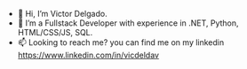 - 👋 Hi, I’m Victor Delgado.
- 👀 I’m a Fullstack Developer with experience in .NET, Python, HTML/CSS/JS, SQL. 
- 📫 Looking to reach me? you can find me on my linkedin https://www.linkedin.com/in/vicdeldav

<!---
vicded/vicded is a ✨ special ✨ repository because its `README.md` (this file) appears on your GitHub profile.
You can click the Preview link to take a look at your changes.
--->

